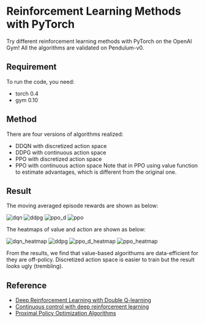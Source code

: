 # Reinforcement Learning Methods with PyTorch
Try different reinforcement learning methods with PyTorch on the OpenAI Gym! All the algorithms are validated on Pendulum-v0.

## Requirement
To run the code, you need:
- torch 0.4
- gym 0.10

## Method
There are four versions of algorithms realized:
- DDQN with discretized action space
- DDPG with continuous action space
- PPO with discretized action space
- PPO with continuous action space
Note that in PPO using value function to estimate advantages, which is different from the original one.

## Result
The moving averaged episode rewards are shown as below:

![dqn](img_BAK/dqn.png)
![ddpg](img_BAK/ddpg.png)
![ppo_d](img_BAK/ppo_d.png)
![ppo](img_BAK/ppo.png)

The heatmaps of value and action are shown as below:

![dqn_heatmap](img_BAK/dqn_heatmap.png)
![ddpg](img_BAK/ddpg_heatmap.png)
![ppo_d_heatmap](img_BAK/ppo_d_heatmap.png)
![ppo_heatmap](img_BAK/ppo_heatmap.png)

From the results, we find that value-based algorithums are data-efficient for they are off-policy. Discretized action space is easier to train but the result looks
ugly (trembling).  

## Reference
- [Deep Reinforcement Learning with Double Q-learning](https://arxiv.org/abs/1509.06461)
- [Continuous control with deep reinforcement learning](https://arxiv.org/abs/1509.02971)
- [Proximal Policy Optimization Algorithms](https://arxiv.org/abs/1707.06347)